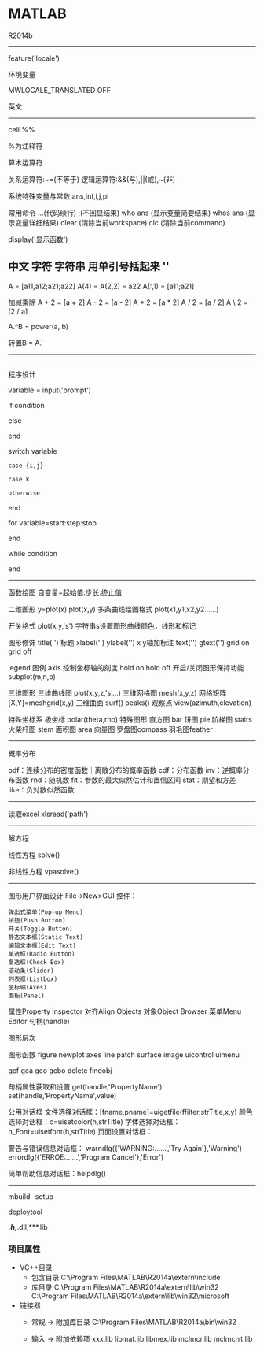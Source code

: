 
# MATLAB

R2014b

---

feature('locale')


环境变量

MWLOCALE_TRANSLATED
OFF

英文

---


cell
%%



%为注释符


算术运算符





关系运算符:~=(不等于)
逻辑运算符:&&(与),||(或),~(非)

系统特殊变量与常数:ans,inf,i,j,pi


常用命令
...(代码续行)
;(不回显结果)
who ans     (显示变量简要结果)
whos ans    (显示变量详细结果)
clear       (清除当前workspace)
clc         (清除当前command)

display('显示函数')

中文 字符 字符串 用单引号括起来 ''
---



A = [a11,a12;a21;a22]
A(4) = A(2,2) = a22
A(:,1) = [a11;a21]



加减乘除
A + 2 = [a + 2]
A - 2 = [a - 2]
A * 2 = [a * 2]
A / 2 = [a / 2]
A \ 2 = [2 / a]


A.^B = power(a, b)

转置B = A.'

---










---

程序设计

variable = input('prompt')

if condition

else

end



switch variable

    case {i,j}

    case k

    otherwise

end



for variable=start:step:stop

end



while condition

end




---

函数绘图
自变量=起始值:步长:终止值

二维图形   y=plot(x)   plot(x,y)
多条曲线绘图格式   plot(x1,y1,x2,y2……)

开关格式   plot(x,y,'s')   字符串s设置图形曲线颜色，线形和标记


图形修饰
title('') 标题
xlabel('') ylabel('') x y轴加标注
text('') gtext('')
grid on    grid off

legend 图例
axis 控制坐标轴的刻度
hold on    hold off 开启/关闭图形保持功能
subplot(m,n,p)

三维图形
三维曲线图  plot(x,y,z,'s'…)
三维网格图  mesh(x,y,z)
网格矩阵  [X,Y]=meshgrid(x,y)
三维曲面  surf()  peaks()
观察点  view(azimuth,elevation)


特殊坐标系
极坐标  polar(theta,rho)
特殊图形
直方图  bar
饼图  pie
阶梯图  stairs
火柴杆图  stem
面积图  area
向量图
罗盘图compass
羽毛图feather



---


概率分布


pdf：连续分布的密度函数｜离散分布的概率函数
cdf：分布函数
inv：逆概率分布函数
rnd：随机数
fit：参数的最大似然估计和置信区间
stat：期望和方差
like：负对数似然函数



---
读取excel
xlsread('path')

---
解方程


线性方程
solve()

非线性方程
vpasolve()

---

图形用户界面设计
File->New>GUI
控件：

    弹出式菜单(Pop-up Menu)
    按钮(Push Button)
    开关(Toggle Button)
    静态文本框(Static Text)
    编辑文本框(Edit Text)
    单选框(Radio Button)
    复选框(Check Box)
    滚动条(Slider)
    列表框(Listbox)
    坐标轴(Axes)
    面板(Panel)

属性Property Inspector
对齐Align Objects
对象Object Browser
菜单Menu Editor
句柄(handle)

图形层次

图形函数
    figure
    newplot
    axes
    line
    patch
    surface
    image
    uicontrol
    uimenu

gcf
gca
gco
gcbo
delete
findobj

句柄属性获取和设置
get(handle,'PropertyName')
set(handle,'PropertyName',value)

公用对话框
文件选择对话框：[fname,pname]=uigetfile(ffilter,strTitle,x,y)
颜色选择对话框：c=uisetcolor(h,strTitle)
字体选择对话框：h_Font=uisetfont(h,strTitle)
页面设置对话框：

警告与错误信息对话框：
   warndlg({'WARNING:……','Try Again'},'Warning')
   errordlg({'ERROE:……','Program Cancel'},'Error')

简单帮助信息对话框：helpdlg()




---

mbuild -setup

deploytool

***.h,***.dll,***.lib

### 项目属性
- VC++目录
    - 包含目录
        C:\Program Files\MATLAB\R2014a\extern\include
    - 库目录
        C:\Program Files\MATLAB\R2014a\extern\lib\win32
        C:\Program Files\MATLAB\R2014a\extern\lib\win32\microsoft
- 链接器
    - 常规 -> 附加库目录
        C:\Program Files\MATLAB\R2014a\bin\win32

    - 输入 -> 附加依赖项
        xxx.lib
        libmat.lib
        libmex.lib
        mclmcr.lib
        mclmcrrt.lib